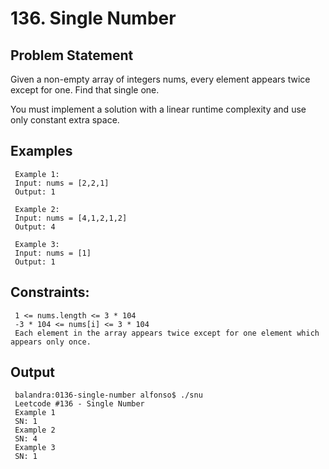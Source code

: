 # 136. Single Number

## Problem Statement
Given a non-empty array of integers nums, every element appears twice except for one. Find that single one.

You must implement a solution with a linear runtime complexity and use only constant extra space.

## Examples

     Example 1:
     Input: nums = [2,2,1]
     Output: 1
     
     Example 2:
     Input: nums = [4,1,2,1,2]
     Output: 4
     
     Example 3:
     Input: nums = [1]
     Output: 1

 

## Constraints:

     1 <= nums.length <= 3 * 104
     -3 * 104 <= nums[i] <= 3 * 104
     Each element in the array appears twice except for one element which appears only once.

## Output
     balandra:0136-single-number alfonso$ ./snu 
     Leetcode #136 - Single Number
     Example 1 
     SN: 1
     Example 2 
     SN: 4
     Example 3 
     SN: 1
